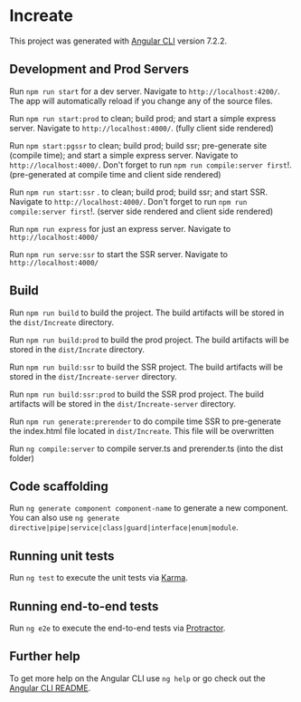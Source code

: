 # Increate

This project was generated with [Angular CLI](https://github.com/angular/angular-cli) version 7.2.2.

## Development and Prod Servers

Run `npm run start` for a dev server. Navigate to `http://localhost:4200/`. The app will automatically reload if you change any of the source files.


Run `npm run start:prod` to clean; build prod; and start a simple express
server. Navigate to `http://localhost:4000/`. (fully client side rendered)

Run `npm start:pgssr` to clean; build prod; build ssr; pre-generate
site (compile time); and start a simple express server. Navigate to
`http://localhost:4000/`. Don't forget to run `npm run compile:server
first`!. (pre-generated at compile time and client side rendered)

Run `npm run start:ssr` . to clean; build prod; build ssr; and start
SSR.  Navigate to `http://localhost:4000/`. Don't forget to run `npm
run compile:server first`!.  (server side rendered and client side rendered)

Run `npm run express` for just an express server. Navigate to `http://localhost:4000/`

Run `npm run serve:ssr` to start the SSR server. Navigate to `http://localhost:4000/`

## Build

Run `npm run build` to build the project. The build artifacts will be stored in the `dist/Increate` directory. 

Run `npm run build:prod` to build the prod project. The build artifacts will be stored in the `dist/Incrate` directory. 

Run `npm run build:ssr` to build the SSR project. The build artifacts will be stored in the `dist/Increate-server` directory. 

Run `npm run build:ssr:prod` to build the SSR prod project. The build artifacts will be stored in the `dist/Increate-server` directory. 

Run `npm run generate:prerender` to do compile time SSR to
pre-generate the index.html file located in `dist/Increate`. This file will be overwritten 

Run `ng compile:server` to compile server.ts and prerender.ts (into
the dist folder)


## Code scaffolding

Run `ng generate component component-name` to generate a new component. You can also use `ng generate directive|pipe|service|class|guard|interface|enum|module`.


## Running unit tests

Run `ng test` to execute the unit tests via [Karma](https://karma-runner.github.io).

## Running end-to-end tests

Run `ng e2e` to execute the end-to-end tests via [Protractor](http://www.protractortest.org/).

## Further help

To get more help on the Angular CLI use `ng help` or go check out the [Angular CLI README](https://github.com/angular/angular-cli/blob/master/README.md).
